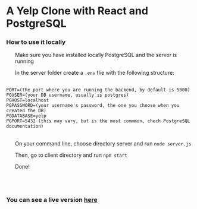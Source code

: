<h1>A Yelp Clone with React and PostgreSQL</h1>

<h3>How to use it locally</h3>

  <ul>Make sure you have installed locally PostgreSQL and the server is running</ul>
  <ul>In the server folder create a <code>.env</code> flie with the following structure:</ul> <br>
  <code>PORT=(the port where you are running the backend, by default is 5000)</code> <br>
  <code>PGUSER=(your DB username, usually is postgres)</code> <br>
  <code>PGHOST=localhost</code> <br>
  <code>PGPASSWORD=(your username's password, the one you choose when you created the DB)</code> <br>
  <code>PGDATABASE=yelp</code> <br>
  <code>PGPORT=5432 (this may vary, but is the most commmon, chech PostgreSQL documentation)</code> <br>
  <br>
  <ul>On your command line, choose directory server and run <code>node server.js</code></ul>
  <ul>Then, go to client directory and run <code>npm start</code></ul>
  <ul>Done!</ul>
<br><br>
<h3>You can see a live version <a href="https://pern-yelp-clone-heroku.herokuapp.com/">here</a></h3>
